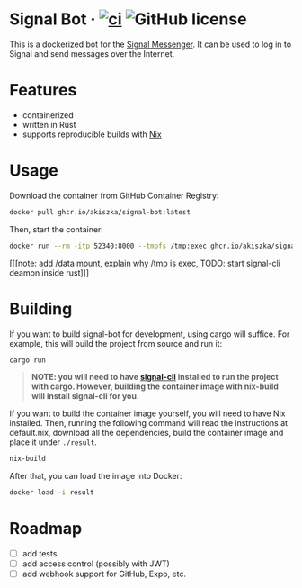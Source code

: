 # Signal Bot &middot; [![ci](https://github.com/akiszka/signal-bot/actions/workflows/build_container.yml/badge.svg)](https://github.com/akiszka/signal-bot/actions/workflows/build_container.yml) ![GitHub license](https://img.shields.io/badge/license-MIT-blue.svg)

This is a dockerized bot for the [Signal Messenger](https://signal.org/en/). It can be used to log in to Signal and send messages over the Internet.

# Features

* containerized
* written in Rust
* supports reproducible builds with [Nix](https://nixos.org/)

# Usage

Download the container from GitHub Container Registry:

```sh
docker pull ghcr.io/akiszka/signal-bot:latest
```

Then, start the container:

```sh
docker run --rm -itp 52340:8000 --tmpfs /tmp:exec ghcr.io/akiszka/signal-bot
```
[[[note: add /data mount, explain why /tmp is exec, TODO: start signal-cli deamon inside rust]]]

# Building

If you want to build signal-bot for development, using cargo will suffice. For example, this will build the project from source and run it:

```sh
cargo run
```

> **NOTE: you will need to have [signal-cli](https://github.com/AsamK/signal-cli) installed to run the project with cargo. However, building the container image with nix-build will install signal-cli for you.**

If you want to build the container image yourself, you will need to have Nix installed. Then, running the following command will read the instructions at default.nix, download all the dependencies, build the container image and place it under `./result`.

```sh
nix-build
```

After that, you can load the image into Docker:

```sh
docker load -i result
```

# Roadmap

- [ ] add tests
- [ ] add access control (possibly with JWT)
- [ ] add webhook support for GitHub, Expo, etc.